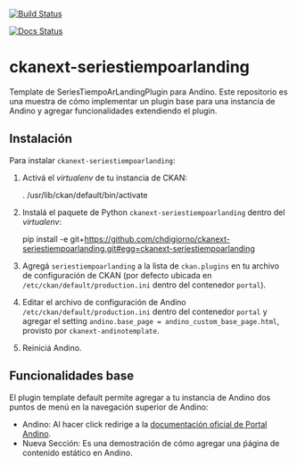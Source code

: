 
[![Build Status](https://travis-ci.org/datosgobar/ckanext-andinotemplate.svg?branch=master)](https://travis-ci.org/datosgobar/ckanext-andinotemplate)

[![Docs Status](https://readthedocs.org/projects/ckanext-andinotemplate/badge/?version=master)](http://ckanext-andinotemplate.readthedocs.io/es/master/)

# ckanext-seriestiempoarlanding

Template de SeriesTiempoArLandingPlugin para Andino. Este repositorio es una muestra de cómo implementar un plugin base para una instancia de Andino y agregar funcionalidades extendiendo el plugin.


## Instalación

Para instalar `ckanext-seriestiempoarlanding`:

1. Activá el _virtualenv_ de tu instancia de CKAN:

     . /usr/lib/ckan/default/bin/activate

2. Instalá el paquete de Python `ckanext-seriestiempoarlanding` dentro del _virtualenv_:

     pip install -e git+https://github.com/chdigiorno/ckanext-seriestiempoarlanding.git#egg=ckanext-seriestiempoarlanding

3. Agregá `seriestiempoarlanding` a la lista de `ckan.plugins` en tu archivo de configuración de CKAN
   (por defecto ubicada en `/etc/ckan/default/production.ini` dentro del contenedor `portal`).

4. Editar el archivo de configuración de Andino `/etc/ckan/default/production.ini` dentro del contenedor `portal` y agregar el setting `andino.base_page = andino_custom_base_page.html`, provisto por `ckanext-andinotemplate`.

5. Reiniciá Andino.

## Funcionalidades base

El plugin template default permite agregar a tu instancia de Andino dos puntos de menú en la navegación superior de Andino:

* Andino: Al hacer click redirige a la [documentación oficial de Portal Andino](http://portal-andino.readthedocs.io/).
* Nueva Sección: Es una demostración de cómo agregar una ṕágina de contenido estático en Andino.
